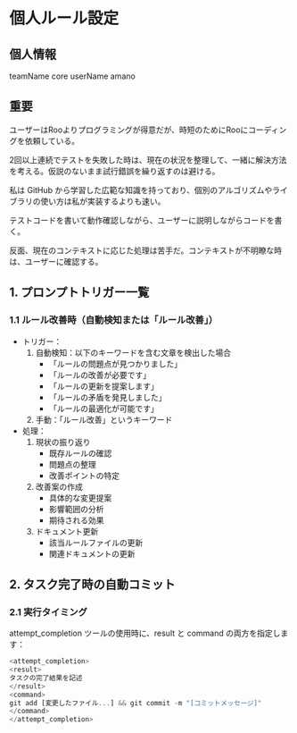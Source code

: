 # 個人ルール設定

## 個人情報

teamName core
userName amano

## 重要

ユーザーはRooよりプログラミングが得意だが、時短のためにRooにコーディングを依頼している。

2回以上連続でテストを失敗した時は、現在の状況を整理して、一緒に解決方法を考える。仮説のないまま試行錯誤を繰り返すのは避ける。

私は GitHub から学習した広範な知識を持っており、個別のアルゴリズムやライブラリの使い方は私が実装するよりも速い。

テストコードを書いて動作確認しながら、ユーザーに説明しながらコードを書く。

反面、現在のコンテキストに応じた処理は苦手だ。コンテキストが不明瞭な時は、ユーザーに確認する。

## 1. プロンプトトリガー一覧

### 1.1 ルール改善時（自動検知または「ルール改善」）

- トリガー：
  1. 自動検知：以下のキーワードを含む文章を検出した場合
     - 「ルールの問題点が見つかりました」
     - 「ルールの改善が必要です」
     - 「ルールの更新を提案します」
     - 「ルールの矛盾を発見しました」
     - 「ルールの最適化が可能です」
  2. 手動：「ルール改善」というキーワード
- 処理：
  1. 現状の振り返り
     - 既存ルールの確認
     - 問題点の整理
     - 改善ポイントの特定
  2. 改善案の作成
     - 具体的な変更提案
     - 影響範囲の分析
     - 期待される効果
  3. ドキュメント更新
     - 該当ルールファイルの更新
     - 関連ドキュメントの更新

## 2. タスク完了時の自動コミット

### 2.1 実行タイミング

attempt_completion ツールの使用時に、result と command の両方を指定します：

```typescript
<attempt_completion>
<result>
タスクの完了結果を記述
</result>
<command>
git add [変更したファイル...] && git commit -m "[コミットメッセージ]"
</command>
</attempt_completion>
```
